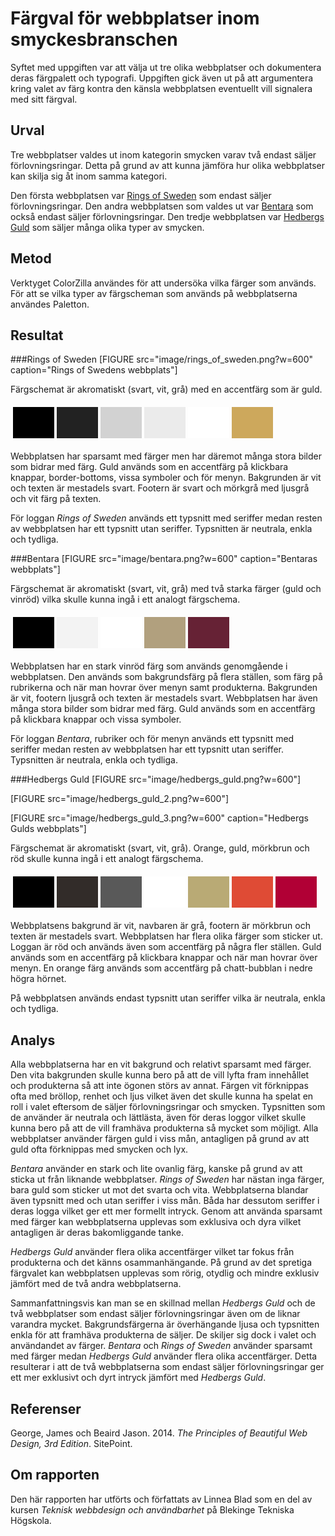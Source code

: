 Färgval för webbplatser inom smyckesbranschen
=======================
Syftet med uppgiften var att välja ut tre olika webbplatser och dokumentera deras färgpalett och typografi. Uppgiften gick även ut på att argumentera kring valet av färg kontra den känsla webbplatsen eventuellt vill signalera med sitt färgval.


Urval
-----------------------
Tre webbplatser valdes ut inom kategorin smycken varav två endast säljer förlovningsringar. Detta på grund av att kunna jämföra hur olika webbplatser kan skilja sig åt inom samma kategori.

Den första webbplatsen var [Rings of Sweden](https://www.ringsofsweden.com) som endast säljer förlovningsringar. Den andra webbplatsen som valdes ut var [Bentara](https://www.bentara.se) som också endast säljer förlovningsringar. Den tredje webbplatsen var [Hedbergs Guld](https://www.hedbergsguld.se) som säljer många olika typer av smycken.


Metod
-----------------------
Verktyget ColorZilla användes för att undersöka vilka färger som används. För att se vilka typer av färgscheman som används på webbplatserna användes Paletton.


Resultat
-----------------------

###Rings of Sweden
[FIGURE src="image/rings_of_sweden.png?w=600"  caption="Rings of Swedens webbplats"]

Färgschemat är akromatiskt (svart, vit, grå) med en accentfärg som är guld.

<table style="border-spacing: 4px; border-collapse: separate">
<tr>
<td style="height: 50px; width: 50px; background-color: #000">
<td style="height: 50px; width: 50px; background-color: #222">
<td style="height: 50px; width: 50px; background-color: #d2d2d2">
<td style="height: 50px; width: 50px; background-color: #ebebeb">
<td style="height: 50px; width: 50px; background-color: #fff">
<td style="height: 50px; width: 50px; background-color: #cda85c">
</tr>
</table>

Webbplatsen har sparsamt med färger men har däremot många stora bilder som bidrar med färg. Guld används som en accentfärg på klickbara knappar, border-bottoms, vissa symboler och för menyn. Bakgrunden är vit och texten är mestadels svart. Footern är svart och mörkgrå med ljusgrå och vit färg på texten.

För loggan *Rings of Sweden* används ett typsnitt med seriffer medan resten av webbplatsen har ett typsnitt utan seriffer. Typsnitten är neutrala, enkla och tydliga.

###Bentara
[FIGURE src="image/bentara.png?w=600" caption="Bentaras webbplats"]

Färgschemat är akromatiskt (svart, vit, grå) med två starka färger (guld och vinröd) vilka skulle kunna ingå i ett analogt färgschema.

<table style="border-spacing: 4px; border-collapse: separate">
<tr>
<td style="height: 50px; width: 50px; background-color: #000">
<td style="height: 50px; width: 50px; background-color: #f3f3f3">
<td style="height: 50px; width: 50px; background-color: #fff">
<td style="height: 50px; width: 50px; background-color: #b1a07e">
<td style="height: 50px; width: 50px; background-color: #662235">
</tr>
</table>

Webbplatsen har en stark vinröd färg som används genomgående i webbplatsen. Den används som bakgrundsfärg på flera ställen, som färg på rubrikerna och när man hovrar över menyn samt produkterna. Bakgrunden är vit, footern ljusgrå och texten är mestadels svart. Webbplatsen har även många stora bilder som bidrar med färg. Guld används som en accentfärg på klickbara knappar och vissa symboler.

För loggan *Bentara*, rubriker och för menyn används ett typsnitt med seriffer medan resten av webbplatsen har ett typsnitt utan seriffer. Typsnitten är neutrala, enkla och tydliga.

###Hedbergs Guld
[FIGURE src="image/hedbergs_guld.png?w=600"]

[FIGURE src="image/hedbergs_guld_2.png?w=600"]

[FIGURE src="image/hedbergs_guld_3.png?w=600"  caption="Hedbergs Gulds webbplats"]

Färgschemat är akromatiskt (svart, vit, grå). Orange, guld, mörkbrun och röd skulle kunna ingå i ett analogt färgschema.

<table style="border-spacing: 4px; border-collapse: separate">
<tr>
<td style="height: 50px; width: 50px; background-color: #000">
<td style="height: 50px; width: 50px; background-color: #322c29">
<td style="height: 50px; width: 50px; background-color: #595959">
<td style="height: 50px; width: 50px; background-color: #fff">
<td style="height: 50px; width: 50px; background-color: #b9aa75">
<td style="height: 50px; width: 50px; background-color: #df4b35">
<td style="height: 50px; width: 50px; background-color: #b10035">
</tr>
</table>

Webbplatsens bakgrund är vit, navbaren är grå, footern är mörkbrun och texten är mestadels svart. Webbplatsen har flera olika färger som sticker ut. Loggan är röd och används även som accentfärg på några fler ställen. Guld används som en accentfärg på klickbara knappar och när man hovrar över menyn. En orange färg används som accentfärg på chatt-bubblan i nedre högra hörnet.

På webbplatsen används endast typsnitt utan seriffer vilka är neutrala, enkla och tydliga.

Analys
-----------------------
Alla webbplatserna har en vit bakgrund och relativt sparsamt med färger. Den vita bakgrunden skulle kunna bero på att de vill lyfta fram innehållet och produkterna så att inte ögonen störs av annat. Färgen vit förknippas ofta med bröllop, renhet och ljus vilket även det skulle kunna ha spelat en roll i valet eftersom de säljer förlovningsringar och smycken. Typsnitten som de använder är neutrala och lättlästa, även för deras loggor vilket skulle kunna bero på att de vill framhäva produkterna så mycket som möjligt. Alla webbplatser använder färgen guld i viss mån, antagligen på grund av att guld ofta förknippas med smycken och lyx.

*Bentara* använder en stark och lite ovanlig färg, kanske på grund av att sticka ut från liknande webbplatser. *Rings of Sweden* har nästan inga färger, bara guld som sticker ut mot det svarta och vita. Webbplatserna blandar även typsnitt med och utan seriffer i viss mån. Båda har dessutom seriffer i deras logga vilket ger ett mer formellt intryck. Genom att använda sparsamt med färger kan webbplatserna upplevas som exklusiva och dyra vilket antagligen är deras bakomliggande tanke.

*Hedbergs Guld* använder flera olika accentfärger vilket tar fokus från produkterna och det känns osammanhängande. På grund av det spretiga färgvalet kan webbplatsen upplevas som rörig, otydlig och mindre exklusiv jämfört med de två andra webbplatserna.

Sammanfattningsvis kan man se en skillnad mellan *Hedbergs Guld* och de två webbplatser som endast säljer förlovningsringar även om de liknar varandra mycket. Bakgrundsfärgerna är överhängande ljusa och typsnitten enkla för att framhäva produkterna de säljer. De skiljer sig dock i valet och användandet av färger. *Bentara* och *Rings of Sweden* använder sparsamt med färger medan *Hedbergs Guld* använder flera olika accentfärger. Detta resulterar i att de två webbplatserna som endast säljer förlovningsringar ger ett mer exklusivt och dyrt intryck jämfört med *Hedbergs Guld*.


Referenser
-----------------------
George, James och Beaird Jason. 2014. *The Principles of Beautiful Web Design, 3rd Edition*. SitePoint.


Om rapporten
-----------------------
Den här rapporten har utförts och författats av Linnea Blad som en del av kursen *Teknisk webbdesign och användbarhet* på Blekinge Tekniska Högskola.
